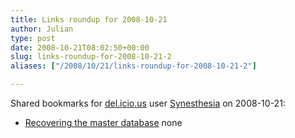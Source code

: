 ```yaml
---
title: Links roundup for 2008-10-21
author: Julian
type: post
date: 2008-10-21T08:02:50+00:00
slug: links-roundup-for-2008-10-21-2 
aliases: ["/2008/10/21/links-roundup-for-2008-10-21-2"]

---
```

Shared bookmarks for [del.icio.us][1] user [Synesthesia][2] on 2008-10-21:

  * [Recovering the master database][3] 
    none</li> </ul>

 [1]: https://del.icio.us/
 [2]: https://del.icio.us/synesthesia
 [3]: https://searchwinit.techtarget.com/searchwin2000/downloads/pdfs/sqlServerBackupRecovery.pdf
